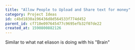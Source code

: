 ```yaml
---
title: "Allow People to Upload and Share text for money"
category: Project Ideas
id: c4bd1830a196436d8d564533f774d452
parent_id: cf710e097645477c9695efb32f07de22
created_at: 1590800882126
---
```


Similar to what nat eliason is doing with his "Brain"
    